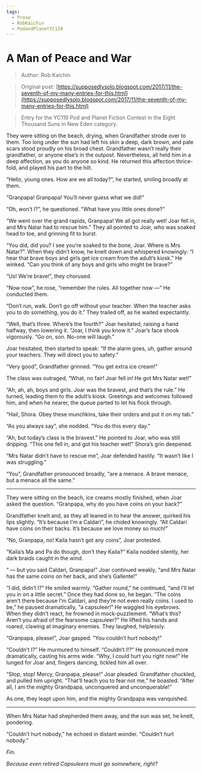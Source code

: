 ```yaml
---
tags:
  - Prose
  - RobKaichin
  - PodandPlanetYC119
---
```


# A Man of Peace and War

> Author: Rob Kaichin

> Original post: [https://supposedlysolo.blogspot.com/2017/11/the-seventh-of-my-many-entries-for-this.html](https://supposedlysolo.blogspot.com/2017/11/the-seventh-of-my-many-entries-for-this.html)

> Entry for the YC119 Pod and Planet Fiction Contest in the Eight Thousand Suns in New Eden category.


They were sitting on the beach, drying, when Grandfather strode over to them. Too long  under the sun had left his skin a deep, dark brown, and pale scars stood proudly on his broad chest. Grandfather wasn’t really their grandfather, or anyone else’s in the outpost. Nevertheless, all held him in a deep affection, as you do anyone so kind. He returned this affection thrice-fold, and played his part to the hilt. 

“Hello, young ones. How are we all today?”, he started, smiling broadly at them. 

“Granpapa! Granpapa! You’ll never guess what we did!”

“Oh, won’t I?”, he questioned. “What have you little ones done?”

“We went over the grand rapids, Granpapa! We all got really wet! Joar fell in, and Mrs Natar had to rescue him.” They all pointed to Joar, who was soaked head to toe, and grinning fit to burst. 

“You did, did you? I see you’re soaked to the bone, Joar. Where is Mrs Natar?”. When they didn’t know, he knelt down and whispered knowingly: “I hear that brave boys and girls get ice cream from the adult’s kiosk.” He winked. “Can you think of any boys and girls who might be brave?” 

“Us! We’re brave!”, they chorused. 

“Now now”, he rose, “remember the rules. All together now —” He conducted them.

“Don’t run, walk. Don’t go off without your teacher. When the teacher asks you to do something, you do it.” They trailed off, as he waited expectantly. 

“Well, that’s three. Where’s the fourth?” Joar hesitated, raising a hand halfway, then lowering it. “Joar, I think you know it.” Joar’s face shook vigorously. “Go on, son. No-one will laugh.”

Joar hesitated, then started to speak: “If the alarm goes, uh,  gather around your teachers. They will direct you to safety.”

“Very good”, Grandfather grinned. “You get extra ice cream!” 

The class was outraged, “What, no fair! Joar fell in! He got Mrs Natar wet!”

“Ah, ah, ah, boys and girls. Joar was the bravest, and that’s the rule.” He turned, leading them to the adult’s kiosk. Greetings and welcomes followed him, and when he nearer, the queue parted to let his flock through.

“Hail, Shora. Obey these munchkins, take their orders and put it on my tab.” 

“As you always say”, she nodded. “You do this every day.”

“Ah, but today’s class is the bravest.” He pointed to Joar, who was still dripping. “This one fell in, and got his teacher wet!” Shora’s grin deepened. 

“Mrs Natar didn’t have to rescue me”, Joar defended hastily. “It wasn’t like I was struggling.”

“You”, Grandfather pronounced broadly, “are a menace. A brave menace, but a menace all the same.”

_____________________________

They were sitting on the beach, ice creams mostly finished, when Joar asked the question. “Granpapa, why do you have coins on your back?”

Grandfather knelt and, as they all leaned in to hear the answer, quirked his lips slightly. “It’s because I’m a Caldari”, he chided knowingly. “All Caldari have coins on their backs. It’s because we love money so much!”

“No, Granpapa, no! Kaila hasn’t got any coins”, Joar protested. 

“Kaila’s Ma and Pa do though, don’t they Kaila?” Kaila nodded silently, her dark braids caught in the wind.

“ — but you said Caldari, Granpapa!” Joar continued weakly, “and Mrs Natar has the same coins on her back, and she’s Gallente!”

“I did, didn’t I?” He smiled warmly. “Gather round,” he continued, “and I’ll let you in on a little secret.” Once they had done so, he began. “The coins aren’t there because I’m Caldari, and they’re not even really coins. I used to be,” he paused dramatically, “a capsuleer!” He waggled his eyebrows. When they didn’t react, he frowned in mock-puzzlement. “What’s this? Aren’t you afraid of the fearsome capsuleer?” He lifted his hands and roared, clawing at imaginary enemies. They laughed, helplessly.

“Granpapa, please!”, Joar gasped. “You couldn’t hurt nobody!”

“Couldn’t I?” He murmured to himself. “Couldn’t I!?” He pronounced more dramatically, casting his arms wide. “Why, I could hurt you right now!” He lunged for Joar and, fingers dancing, tickled him all over.  

“Stop, stop! Mercy, Granpapa, please!” Joar pleaded. Grandfather chuckled, and pulled him upright. “That’ll teach you to fear not me,” he boasted. “After all, I am the mighty Grandpapa, unconquered and unconquerable!”

As one, they leapt upon him, and the mighty Grandpapa was vanquished.

_____________________________

When Mrs Natar had shepherded them away, and the sun was set, he knelt, pondering.


“Couldn’t hurt nobody,” he echoed in distant wonder. “Couldn’t hurt nobody.”


*Fin.* 


*Because even retired Capsuleers must go somewhere, right?*